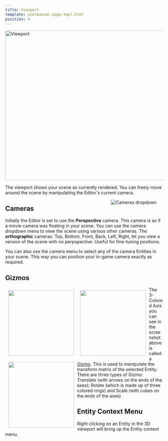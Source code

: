 ```yaml
---
title: Viewport
template: usermanual-page.tmpl.html
position: 4
---
```


<img alt="Viewport" width="640" height="480" src="/images/user-manual/viewport.jpg" />

The viewport shows your scene as currently rendered. You can freely move around the scene by manipulating the Editor's current camera.

<img alt="Cameras dropdown" src="/images/user-manual/camera-dropdown.jpg" style="float:right; padding: 20px; padding-top: 0px;"/>

## Cameras

Initially the Editor is set to use the **Perspective** camera. This camera is as if a movie camera was floating in your scene. You can use the camera dropdown menu to view the scene using various other cameras. The **orthographic** cameras: Top, Bottom, Front, Back, Left, Right, let you view a version of the scene with no perpspective. Useful for fine-tuning positions.

You can also use the camera menu to select any of the camera Entities in your scene. This way you can position your in-game camera exactly as required.

## Gizmos

<img src="/images/user-manual/translate.jpg" style="width:210px; float: left; padding: 10px;"></img>
<img src="/images/user-manual/rotate.jpg" style="width:210px; float: left; padding: 10px;"></img>
<img src="/images/user-manual/scale.jpg" style="width:210px; float: left; padding: 10px;"></img>

The 3-Colored Axis you can see in the screenshot above is called a [Gizmo][1]. This is used to manipulate the transform matrix of the selected Entity. There are three types of Gizmo: Translate (with arrows on the ends of the axes); Rotate (which is made up of three colored rings) and Scale (with cubes on the ends of the axes).

## Entity Context Menu

Right clicking on an Entity in the 3D viewport will bring up the Entity context menu.

[1]: /user-manual/glossary#gizmo
